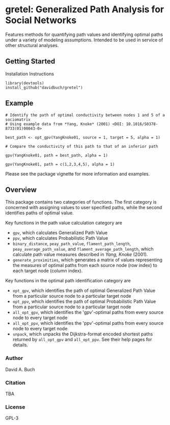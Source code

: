 # gretel: Generalized Path Analysis for Social Networks

Features methods for quantifying path values and identifying optimal paths under a 
variety of modeling assumptions. Intended to be used in service of other structural 
analyses.

## Getting Started

Installation Instructions
```
library(devtools)
install_github("davidbuch/gretel")
```
## Example

```
# Identify the path of optimal conductivity between nodes 1 and 5 of a sociomatrix
# Using example data from *Yang, Knoke* (2001) <DOI: 10.1016/S0378-8733(01)00043-0>

best_path <- opt_gpv(YangKnoke01, source = 1, target = 5, alpha = 1)

# Compare the conductivity of this path to that of an inferior path

gpv(YangKnoke01, path = best_path, alpha = 1)

gpv(YangKnoke01, path = c(1,2,3,4,5), alpha = 1)

```
Please see the package vignette for more information and examples.

## Overview

This package contains two categories of functions. The first category is concerned
with assigning values to user specified paths, while the second identifies
paths of optimal value.

Key functions in the path value calculation category are

* ```gpv```, which calculates Generalized Path Value
* ```ppv```, which calculates Probabilistic Path Value
* ```binary_distance```, ```peay_path_value```, ```flament_path_length```,
  ```peay_average_path_value```, and ```flament_average_path_length```, which
  calculate path value measures described in *Yang, Knoke* (2001).
* ```generate_proximities```, which generates a matrix of values representing the
  measures of optimal paths from each source node (row index) to each target node
  (column index).

Key functions in the optimal path identification category are

* ```opt_gpv```, which identifies the path of optimal Generalized Path Value from
  a particular source node to a particular target node
* ```opt_ppv```, which identifies the path of optimal Probabilistic Path Value from
  a particular source node to a particular target node
* ```all_opt_gpv```, which identifies the 'gpv'-optimal paths from every source node
  to every target node
* ```all_opt_ppv```, which identifies the 'ppv'-optimal paths from every source node
  to every target node
* ```unpack```, which unpacks the Dijkstra-format encoded shortest paths returned by
  ```all_opt_gpv``` and ```all_opt_ppv```. See their help pages for details.


### Author

David A. Buch

### Citation

TBA

### License

GPL-3